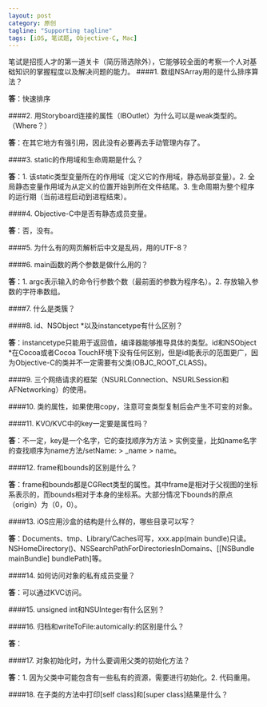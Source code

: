```yaml
---
layout: post
category: 原创
tagline: "Supporting tagline"
tags: [iOS, 笔试题, Objective-C, Mac]
---
```


笔试是招揽人才的第一道关卡（简历筛选除外），它能够较全面的考察一个人对基础知识的掌握程度以及解决问题的能力。
####1. 数组NSArray用的是什么排序算法？

**答**：快速排序

####2. 用Storyboard连接的属性（IBOutlet）为什么可以是weak类型的。（Where？）

**答**：在其它地方有强引用，因此没有必要再去手动管理内存了。

####3. static的作用域和生命周期是什么？

**答**：1. 该static类型变量所在的作用域（定义它的作用域，静态局部变量）。2. 全局静态变量作用域为从定义的位置开始到所在文件结尾。3. 生命周期为整个程序的运行期（当前进程启动到进程结束）。

####4. Objective-C中是否有静态成员变量。

**答**：否，没有。

####5. 为什么有的网页解析后中文是乱码，用的UTF-8？

####6. main函数的两个参数是做什么用的？

**答**：1. argc表示输入的命令行参数个数（最前面的参数为程序名）。2. 存放输入参数的字符串数组。

####7. 什么是类簇？

####8. id、NSObject *以及instancetype有什么区别？

**答**：instancetype只能用于返回值，编译器能够推导具体的类型。id和NSObject *在Cocoa或者Cocoa Touch环境下没有任何区别，但是id能表示的范围更广，因为Objective-C的类并不一定需要有父类(OBJC_ROOT_CLASS)。

####9. 三个网络请求的框架（NSURLConnection、NSURLSession和AFNetworking）的使用。

####10. 类的属性，如果使用copy，注意可变类型复制后会产生不可变的对象。

####11. KVO/KVC中的key一定要是属性吗？

**答**：不一定，key是一个名字，它的查找顺序为方法 > 实例变量，比如name名字的查找顺序为name方法/setName: > _name > name。

####12. frame和bounds的区别是什么？

**答**：frame和bounds都是CGRect类型的属性。其中frame是相对于父视图的坐标系表示的，而bounds相对于本身的坐标系。大部分情况下bounds的原点（origin）为（0，0）。

####13. iOS应用沙盒的结构是什么样的，哪些目录可以写？

**答**：Documents、tmp、Library/Caches可写，xxx.app(main bundle)只读。NSHomeDirectory()、NSSearchPathForDirectoriesInDomains、[[NSBundle mainBundle] bundlePath]等。

####14. 如何访问对象的私有成员变量？

**答**：可以通过KVC访问。

####15. unsigned int和NSUInteger有什么区别？

####16. 归档和writeToFile:automically:的区别是什么？

**答**：

####17. 对象初始化时，为什么要调用父类的初始化方法？

**答**：1. 因为父类中可能包含有一些私有的资源，需要进行初始化。2. 代码重用。

####18. 在子类的方法中打印[self class]和[super class]结果是什么？